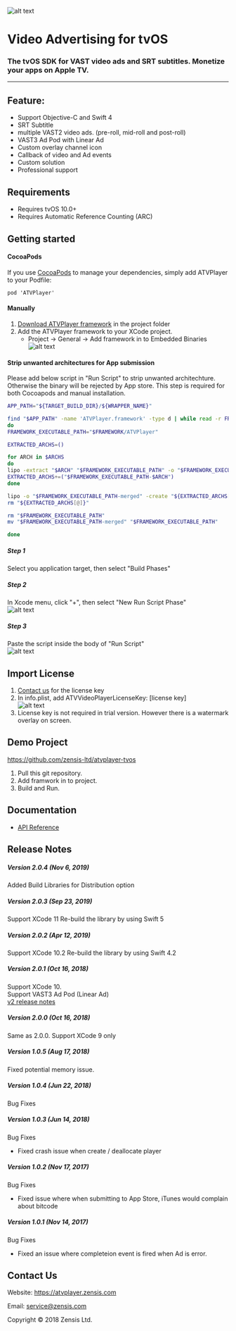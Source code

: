 ![alt text][logo]

# Video Advertising for tvOS
### The tvOS SDK for VAST video ads and SRT subtitles. Monetize your apps on Apple TV.
***
## Feature:
- Support Objective-C and Swift 4
- SRT Subtitle
- multiple VAST2 video ads. (pre-roll, mid-roll and post-roll)
- VAST3 Ad Pod with Linear Ad
- Custom overlay channel icon
- Callback of video and Ad events
- Custom solution
- Professional support

## Requirements
- Requires tvOS 10.0+
- Requires Automatic Reference Counting (ARC)

## Getting started

#### CocoaPods
If you use [CocoaPods] to manage your dependencies, simply add ATVPlayer to your Podfile:
```
pod 'ATVPlayer'
```
#### Manually
1. [Download ATVPlayer framework] in the project folder
2. Add the ATVPlayer framework to your XCode project. 
   * Project -> General -> Add framework in to Embedded Binaries  
![alt text][setup]

#### Strip unwanted architectures for App submission
Please add below script in "Run Script" to strip unwanted architechture. Otherwise the binary will be rejected by App store.
This step is required for both Cocoapods and manual installation. 
```sh
APP_PATH="${TARGET_BUILD_DIR}/${WRAPPER_NAME}"

find "$APP_PATH" -name 'ATVPlayer.framework' -type d | while read -r FRAMEWORK
do
FRAMEWORK_EXECUTABLE_PATH="$FRAMEWORK/ATVPlayer"

EXTRACTED_ARCHS=()

for ARCH in $ARCHS
do
lipo -extract "$ARCH" "$FRAMEWORK_EXECUTABLE_PATH" -o "$FRAMEWORK_EXECUTABLE_PATH-$ARCH"
EXTRACTED_ARCHS+=("$FRAMEWORK_EXECUTABLE_PATH-$ARCH")
done

lipo -o "$FRAMEWORK_EXECUTABLE_PATH-merged" -create "${EXTRACTED_ARCHS[@]}"
rm "${EXTRACTED_ARCHS[@]}"

rm "$FRAMEWORK_EXECUTABLE_PATH"
mv "$FRAMEWORK_EXECUTABLE_PATH-merged" "$FRAMEWORK_EXECUTABLE_PATH"

done
```

##### Step 1
Select you application target, then select "Build Phases"

##### Step 2
In Xcode menu, click "+", then select "New Run Script Phase"  
![alt text][new_run_script]

##### Step 3
Paste the script inside the body of "Run Script"  
![alt text][run_script]



## Import License
1. [Contact us] for the license key
2. In info.plist, add ATVVideoPlayerLicenseKey: [license key]  
![alt text][license]
3. License key is not required in trial version. However there is a watermark overlay on screen.

## Demo Project

https://github.com/zensis-ltd/atvplayer-tvos

1. Pull this git repository. 
2. Add framwork in to project.
4. Build and Run.

## Documentation
* [API Reference] 

## Release Notes

##### Version 2.0.4 (Nov 6, 2019)
Added Build Libraries for Distribution option

##### Version 2.0.3 (Sep 23, 2019)
Support XCode 11
Re-build the library by using Swift 5

##### Version 2.0.2 (Apr 12, 2019)
Support XCode 10.2
Re-build the library by using Swift 4.2

##### Version 2.0.1 (Oct 16, 2018)
Support XCode 10.  
Support VAST3 Ad Pod (Linear Ad)   
[v2 release notes]

##### Version 2.0.0 (Oct 16, 2018)
Same as 2.0.0. Support XCode 9 only

##### Version 1.0.5 (Aug 17, 2018)
Fixed potential memory issue.

##### Version 1.0.4 (Jun 22, 2018)
Bug Fixes

##### Version 1.0.3 (Jun 14, 2018)
Bug Fixes
* Fixed crash issue when create / deallocate player

##### Version 1.0.2 (Nov 17, 2017)
Bug Fixes
* Fixed issue where when submitting to App Store, iTunes would complain about bitcode

##### Version 1.0.1 (Nov 14, 2017)
Bug Fixes
* Fixed an issue where completeion event is fired when Ad is error.

## Contact Us
Website: https://atvplayer.zensis.com 

Email: service@zensis.com

Copyright :copyright: 2018 Zensis Ltd.

[API Reference]: https://atvplayer.zensis.com/doc/index.html
[CocoaPods]: https://cocoapods.org/
[Contact us]: https://atvplayer.zensis.com/contact-us.html
[logo]: https://atvplayer.zensis.com/demo/assets/logo_light.png
[setup]: https://atvplayer.zensis.com/demo/assets/setup.png
[license]: https://atvplayer.zensis.com/demo/assets/license.png
[new_run_script]: https://atvplayer.zensis.com/demo/assets/new_run_script.png
[run_script]: https://atvplayer.zensis.com/demo/assets/run_script.png
[Download ATVPlayer framework]: https://atvplayer.zensis.com/atvplayer_sdk.zip
[Download v2.0.0 framework]: https://atvplayer.zensis.com/atvplayer_sdk_2_0_0.zip
[v2 release notes]: docs/v2_release.md
